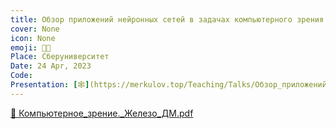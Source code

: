 ```yaml
---
title: Обзор приложений нейронных сетей в задачах компьютерного зрения и обработки\генерации изображений. Железо для нейронных сетей.
cover: None
icon: None
emoji: 👨‍🎨
Place: Сберуниверситет
Date: 24 Apr, 2023
Code: 
Presentation: [🕸](https://merkulov.top/Teaching/Talks/Обзор_приложений_нейронных_сетей_в_задачах_компьютерного_зрения_и_обработки_генерации_изображений._Железо_для_нейронных_сетей./Компьютерное_зрение._Железо_ДМ.pdf)
---
```


[📎 Компьютерное_зрение._Железо_ДМ.pdf](https://merkulov.top/Teaching/Talks/Обзор_приложений_нейронных_сетей_в_задачах_компьютерного_зрения_и_обработки_генерации_изображений._Железо_для_нейронных_сетей./Компьютерное_зрение._Железо_ДМ.pdf)

